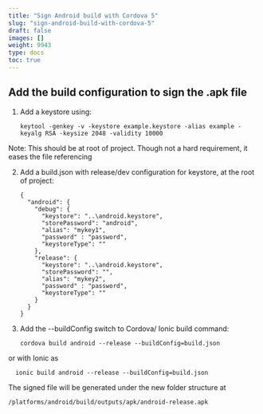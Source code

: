 ```yaml
---
title: "Sign Android build with Cordova 5"
slug: "sign-android-build-with-cordova-5"
draft: false
images: []
weight: 9943
type: docs
toc: true
---
```


## Add the build configuration to sign the .apk file
1. Add a keystore using:

       keytool -genkey -v -keystore example.keystore -alias example -keyalg RSA -keysize 2048 -validity 10000 

Note: This should be at root of project. Though not a hard requirement, it eases the file referencing


2. Add a build.json with release/dev configuration for keystore, at the root of project:

       {
         "android": {
           "debug": {
             "keystore": "..\android.keystore",
             "storePassword": "android",
             "alias": "mykey1",
             "password" : "password",
             "keystoreType": ""
           },
           "release": {
             "keystore": "..\android.keystore",
             "storePassword": "",
             "alias": "mykey2",
             "password" : "password",
             "keystoreType": ""
           }
         }
       }

3. Add the --buildConfig switch to Cordova/ Ionic build command:

       cordova build android --release --buildConfig=build.json

or with Ionic as

      ionic build android --release --buildConfig=build.json

The signed file will be generated under the new folder structure at

    /platforms/android/build/outputs/apk/android-release.apk


